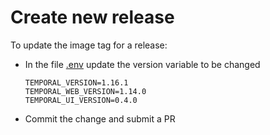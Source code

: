 Create new release
==================

To update the image tag for a release:

* In the file [.env](./.env) update the version variable to be changed

    ```
    TEMPORAL_VERSION=1.16.1
    TEMPORAL_WEB_VERSION=1.14.0
    TEMPORAL_UI_VERSION=0.4.0
    ```
* Commit the change and submit a PR
